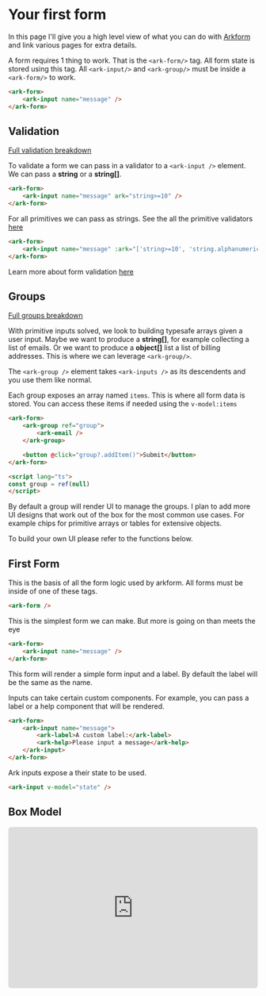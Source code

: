 <script setup>
import ExampleIframe from './.vitepress/components/example-iframe.vue'
</script>

# Your first form

In this page I'll give you a high level view of what you can do with [Arkform]() and link various pages for extra details.

A form requires 1 thing to work. That is the `<ark-form/>` tag. All form state is stored using this tag. All `<ark-input/>` and `<ark-group/>` must be inside a `<ark-form/>` to work.

```html
<ark-form>
    <ark-input name="message" />
</ark-form>
```

<ExampleIframe url="/plain-input" />

## Validation

[Full validation breakdown](/validation)

To validate a form we can pass in a validator to a `<ark-input />` element. We can pass a **string** or a **string[]**.


```html
<ark-form>
    <ark-input name="message" ark="string>=10" />
</ark-form>
```
<ExampleIframe url="/input-string>10" />

For all primitives we can pass as strings. See the all the primitive validators [here](https://arktype.io)

```html
<ark-form>
    <ark-input name="message" :ark="['string>=10', 'string.alphanumeric']" />
</ark-form>
```
<ExampleIframe url="/input-stringarray" />

Learn more about form validation [here](/validation)

## Groups

[Full groups breakdown](/components/groups)

With primitive inputs solved, we look to building typesafe arrays given a user input. Maybe we want to produce a **string[]**, for example collecting a list of emails. Or we want to produce a **object[]** list a list of billing addresses. This is where we can leverage `<ark-group/>`.

The `<ark-group />` element takes `<ark-inputs />` as its descendents and you use them like normal.

Each group exposes an array named `items`. This is where all form data is stored. You can access these items if needed using the `v-model:items`

```html
<ark-form>
    <ark-group ref="group">
        <ark-email />
    </ark-group>

    <button @click="group?.addItem()">Submit</button>
</ark-form>

<script lang="ts">
const group = ref(null)
</script>
```

<ExampleIframe url="/group" />

By default a group will render UI to manage the groups. I plan to add more UI designs that work out of the box for the most common use cases. For example chips for primitive arrays or tables for extensive objects.

To build your own UI please refer to the functions below.


## First Form

This is the basis of all the form logic used by arkform. All forms must be inside of one of these tags.

```html
<ark-form />
```

This is the simplest form we can make. But more is going on than meets the eye

```html
<ark-form>
    <ark-input name="message" />
</ark-form>
```
This form will render a simple form input and a label. By default the label will be the same as the name.

Inputs can take certain custom components. For example, you can pass a label or a help component that will be rendered.

```html
<ark-form>
    <ark-input name="message">
        <ark-label>A custom label:</ark-label>
        <ark-help>Please input a message</ark-help>
    </ark-input>
</ark-form>
```

Ark inputs expose a their state to be used. 

```html
<ark-input v-model="state" />
```

## Box Model


<iframe 
  src="http://localhost:3000/box-model" 
  width="100%"
  style="border: none; border-radius: 6px; min-height: 325px;" 
></iframe>
